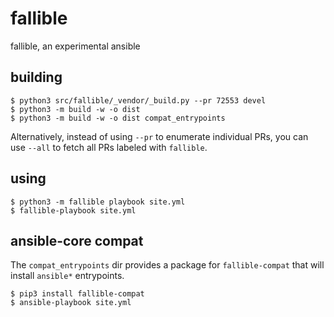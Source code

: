 # fallible
fallible, an experimental ansible

## building
```shell
$ python3 src/fallible/_vendor/_build.py --pr 72553 devel
$ python3 -m build -w -o dist
$ python3 -m build -w -o dist compat_entrypoints
```

Alternatively, instead of using `--pr` to enumerate individual PRs, you can use `--all` to fetch all PRs labeled with `fallible`.

## using
```shell
$ python3 -m fallible playbook site.yml
$ fallible-playbook site.yml
```

## ansible-core compat

The `compat_entrypoints` dir provides a package for `fallible-compat` that will install `ansible*` entrypoints.

```shell
$ pip3 install fallible-compat
$ ansible-playbook site.yml
```
